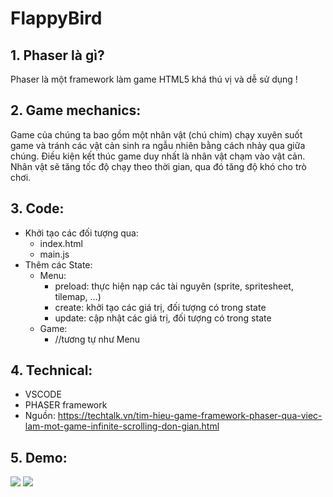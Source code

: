 # FlappyBird

## 1. Phaser là gì?

Phaser là một framework làm game HTML5 khá thú vị và dễ sử dụng !

## 2. Game mechanics:

Game của chúng ta bao gồm một nhân vật (chú chim) chạy xuyên suốt game và tránh các vật cản sinh ra ngẫu nhiên bằng cách nhảy qua giữa chúng. Điều kiện kết thúc game duy nhất là nhân vật chạm vào vật cản. Nhân vật sẽ tăng tốc độ chạy theo thời gian, qua đó tăng độ khó cho trò chơi.

## 3. Code:

- Khởi tạo các đối tượng qua: 
  - index.html
  - main.js
- Thêm các State:
  - Menu:
    - preload: thực hiện nạp các tài nguyên (sprite, spritesheet, tilemap, …)
    - create: khởi tạo các giá trị, đối tượng có trong state
    - update: cập nhật các giá trị, đối tượng có trong state
  - Game:
    - //tương tự như Menu 
    
## 4. Technical:
  - VSCODE
  - PHASER framework
  - Nguồn: https://techtalk.vn/tim-hieu-game-framework-phaser-qua-viec-lam-mot-game-infinite-scrolling-don-gian.html

## 5. Demo:
  <img src="https://i.imgur.com/xt2Tgyi.png">
  <img src="https://i.imgur.com/lZTVUXg.png">
